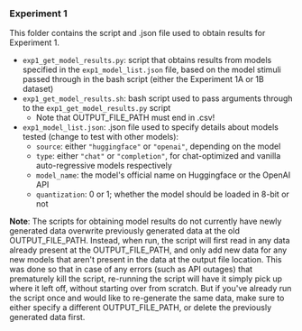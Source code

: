 ### Experiment 1

This folder contains the script and .json file used to obtain results for Experiment 1.
  * `exp1_get_model_results.py`: script that obtains results from models specified in the `exp1_model_list.json` file, based on the model stimuli passed through in the bash script (either the Experiment 1A or 1B dataset)
  * `exp1_get_model_results.sh`: bash script used to pass arguments through to the `exp1_get_model_results.py` script
    * Note that OUTPUT_FILE_PATH must end in .csv!
  * `exp1_model_list.json`: .json file used to specify details about models tested (change to test with other models):
    * `source`: either `"huggingface"` or `"openai"`, depending on the model
    * `type`: either `"chat"` or `"completion"`, for chat-optimized and vanilla auto-regressive models respectively
    * `model_name`: the model's official name on Huggingface or the OpenAI API
    * `quantization`: 0 or 1; whether the model should be loaded in 8-bit or not

**Note**: The scripts for obtaining model results do not currently have newly generated data overwrite previously generated data at the old OUTPUT_FILE_PATH. 
Instead, when run, the script will first read in any data already present at the OUTPUT_FILE_PATH, and only add new data for any new models that aren't present in the data at the output file location.
This was done so that in case of any errors (such as API outages) that prematurely kill the script, re-running the script will have it simply pick up where it left off, without starting over from scratch.
But if you've already run the script once and would like to re-generate the same data, make sure to either specify a different OUTPUT_FILE_PATH, or delete the previously generated data first. 
